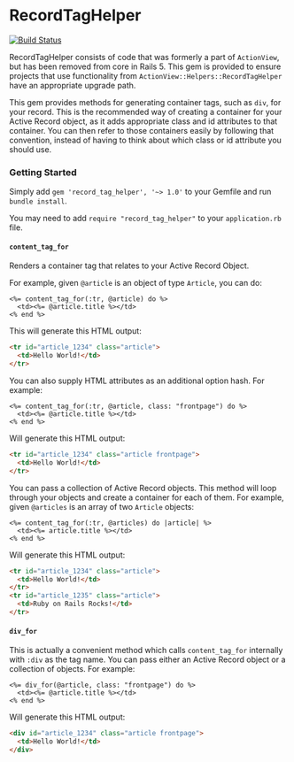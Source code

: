 RecordTagHelper
=================
[![Build Status](https://travis-ci.org/rails/record_tag_helper.svg?branch=master)](https://travis-ci.org/rails/record_tag_helper)

RecordTagHelper consists of code that was formerly a part of `ActionView`, but has been removed from core in Rails 5. This gem is provided to ensure projects that use functionality from `ActionView::Helpers::RecordTagHelper` have an appropriate upgrade path.

This gem provides methods for generating container tags, such as `div`, for your record. This is the recommended way of creating a container for your Active Record object, as it adds appropriate class and id attributes to that container. You can then refer to those containers easily by following that convention, instead of having to think about which class or id attribute you should use.

### Getting Started

Simply add `gem 'record_tag_helper', '~> 1.0'` to your Gemfile and run `bundle install`.

You may need to add `require "record_tag_helper"` to your `application.rb` file.

#### `content_tag_for`

Renders a container tag that relates to your Active Record Object.

For example, given `@article` is an object of type `Article`, you can do:

```html+erb
<%= content_tag_for(:tr, @article) do %>
  <td><%= @article.title %></td>
<% end %>
```

This will generate this HTML output:

```html
<tr id="article_1234" class="article">
  <td>Hello World!</td>
</tr>
```

You can also supply HTML attributes as an additional option hash. For example:

```html+erb
<%= content_tag_for(:tr, @article, class: "frontpage") do %>
  <td><%= @article.title %></td>
<% end %>
```

Will generate this HTML output:

```html
<tr id="article_1234" class="article frontpage">
  <td>Hello World!</td>
</tr>
```

You can pass a collection of Active Record objects. This method will loop through your objects and create a container for each of them. For example, given `@articles` is an array of two `Article` objects:

```html+erb
<%= content_tag_for(:tr, @articles) do |article| %>
  <td><%= article.title %></td>
<% end %>
```

Will generate this HTML output:

```html
<tr id="article_1234" class="article">
  <td>Hello World!</td>
</tr>
<tr id="article_1235" class="article">
  <td>Ruby on Rails Rocks!</td>
</tr>
```

#### `div_for`

This is actually a convenient method which calls `content_tag_for` internally with `:div` as the tag name. You can pass either an Active Record object or a collection of objects. For example:

```html+erb
<%= div_for(@article, class: "frontpage") do %>
  <td><%= @article.title %></td>
<% end %>
```

Will generate this HTML output:

```html
<div id="article_1234" class="article frontpage">
  <td>Hello World!</td>
</div>
```

